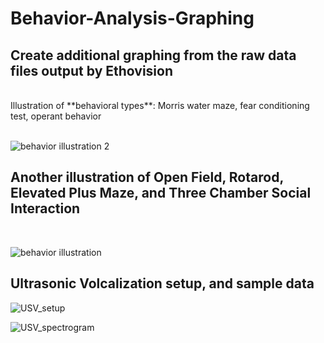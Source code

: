# Behavior-Analysis-Graphing

## Create additional graphing from the raw data files output by Ethovision
<br>
Illustration of **behavioral types**: Morris water maze, fear conditioning test, operant behavior
<br><br>

![behavior illustration 2](https://user-images.githubusercontent.com/117530949/216833994-ae971f94-8061-40fd-8097-0b09967c3e9f.JPG)

## Another illustration of Open Field, Rotarod, Elevated Plus Maze, and Three Chamber Social Interaction
<br>

![behavior illustration](https://user-images.githubusercontent.com/117530949/216834007-e18c1b57-24a3-4c55-879a-77071d70e8ad.JPG)

## Ultrasonic Volcalization setup, and sample data

![USV_setup](https://user-images.githubusercontent.com/117530949/216854445-cc631188-840c-4dff-af62-8d24406648ad.JPG)

![USV_spectrogram](https://user-images.githubusercontent.com/117530949/216854461-b50c7c30-4b6b-4079-9886-f5c7b5a96147.JPG)

